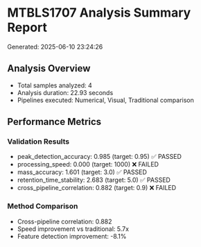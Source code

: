 
# MTBLS1707 Analysis Summary Report
Generated: 2025-06-10 23:24:26

## Analysis Overview
- Total samples analyzed: 4
- Analysis duration: 22.93 seconds
- Pipelines executed: Numerical, Visual, Traditional comparison

## Performance Metrics

### Validation Results
- peak_detection_accuracy: 0.985 (target: 0.95) ✅ PASSED
- processing_speed: 0.000 (target: 1000) ❌ FAILED
- mass_accuracy: 1.601 (target: 3.0) ✅ PASSED
- retention_time_stability: 2.683 (target: 5.0) ✅ PASSED
- cross_pipeline_correlation: 0.882 (target: 0.9) ❌ FAILED

### Method Comparison
- Cross-pipeline correlation: 0.882
- Speed improvement vs traditional: 5.7x
- Feature detection improvement: -8.1%
